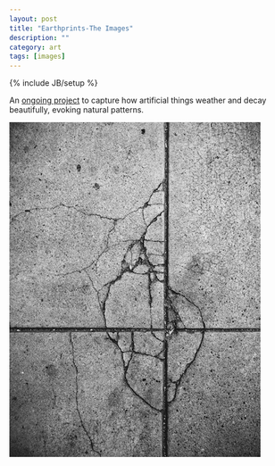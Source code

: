 ```yaml
---
layout: post
title: "Earthprints-The Images"
description: ""
category: art
tags: [images]
---
```

{% include JB/setup %}

An [ongoing project](http://maddalena.vsco.co/) to capture how artificial things weather and decay beautifully, evoking natural patterns.

![](/assets/nautilus.jpg)